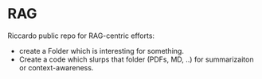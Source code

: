 # RAG

Riccardo public repo for RAG-centric efforts:

* create a Folder which is interesting for something.
* Create a code which slurps that folder (PDFs, MD, ..) for summarizaiton or context-awareness.
